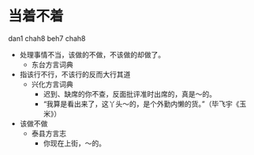 # 当着不着
dan1 chah8 beh7 chah8
+ 处理事情不当，该做的不做，不该做的却做了。
  * 东台方言词典
+ 指该行不行，不该行的反而大行其道
  * 兴化方言词典
    - 迟到、缺席的你不查，反面批评准时出席的，真是～的。
    - “我算是看出来了，这丫头～的，是个外勤内懒的货。”（毕飞宇《玉米》）
+ 该做不做
  * 泰县方言志
    - 你现在上街，～的。
